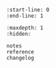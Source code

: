 ```{include} ../README.md
:start-line: 0
:end-line: 1
```

```{toctree}
:maxdepth: 1
:hidden:

notes
reference
changelog
```
